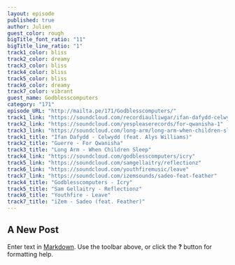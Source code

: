 ```yaml
---
layout: episode
published: true
author: Julien
guest_color: rough
bigTitle_font_ratio: "11"
bigTitle_line_ratio: "1"
track1_color: bliss
track2_color: dreamy
track3_color: bliss
track4_color: bliss
track5_color: bliss
track6_color: dreamy
track7_color: vibrant
guest_name: Godblesscomputers
category: "171"
episode_URL: "http://mailta.pe/171/Godblesscomputers/"
track1_link: "https://soundcloud.com/recordiaulliwgar/ifan-dafydd-celwydd"
track2_link: "https://soundcloud.com/yespleaserecords/for-qwanisha-1"
track3_link: "https://soundcloud.com/long-arm/long-arm-when-children-sleep"
track1_title: "Ifan Dafydd - Celwydd (feat. Alys Williams)"
track2_title: "Guerre - For Qwanisha"
track3_title: "Long Arm - When Children Sleep"
track4_link: "https://soundcloud.com/godblesscomputers/icry"
track5_link: "https://soundcloud.com/samgellaitry/reflectionz"
track6_link: "https://soundcloud.com/youthfiremusic/leave"
track7_link: "https://soundcloud.com/izemsounds/sadeo-feat-feather"
track4_title: "Godblesscomputers - Icry"
track5_title: "Sam Gellaitry - Reflectionz"
track6_title: "Youthfire - Leave"
track7_title: "iZem - Sadeo (feat. Feather)"
---
```


## A New Post

Enter text in [Markdown](http://daringfireball.net/projects/markdown/). Use the toolbar above, or click the **?** button for formatting help.